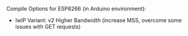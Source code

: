 Compile Options for ESP8266 (in Arduino environment):
 * IwIP Variant: v2 Higher Bandwidth (increase MSS, overcome some issues with GET requests)
